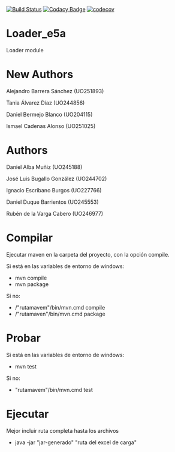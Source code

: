 
[![Build Status](https://travis-ci.org/Arquisoft/Loader_e5a.svg?branch=master)](https://travis-ci.org/Arquisoft/Loader_e5a)
[![Codacy Badge](https://api.codacy.com/project/badge/Grade/81ed23f28056410c9d542489fba9b901)](https://www.codacy.com/app/jelabra/Loader_e5a?utm_source=github.com&amp;utm_medium=referral&amp;utm_content=Arquisoft/Loader_e5a&amp;utm_campaign=Badge_Grade)
[![codecov](https://codecov.io/gh/Arquisoft/Loader_e5a/branch/master/graph/badge.svg)](https://codecov.io/gh/Arquisoft/Loader_e5a)

# Loader_e5a

Loader module

# New Authors

Alejandro Barrera Sánchez (UO251893)

Tania Álvarez Díaz (UO244856)

Daniel Bermejo Blanco (UO204115)

Ismael Cadenas Alonso (UO251025)

# Authors

Daniel Alba Muñiz (UO245188)

José Luis Bugallo González (UO244702)

Ignacio Escribano Burgos (UO227766)

Daniel Duque Barrientos (UO245553)

Rubén de la Varga Cabero (UO246977)



# Compilar

Ejecutar maven en la carpeta del proyecto, con la opción compile.

Si está en las variables de entorno de windows:

  - mvn compile
   - mvn package
  
Si no:

  - /"rutamavem"/bin/mvn.cmd compile
  - /"rutamaven"/bin/mvn.cmd package
  
# Probar

Si está en las variables de entorno de windows:

  - mvn test
  
Si no:

  - "rutamavem"/bin/mvn.cmd test
  
# Ejecutar

Mejor incluir ruta completa hasta los archivos

- java -jar "jar-generado" "ruta del excel de carga"
